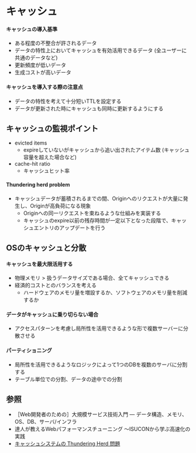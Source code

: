 # キャッシュ
#### キャッシュの導入基準
- ある程度の不整合が許されるデータ
- データの特性上においてキャッシュを有効活用できるデータ (全ユーザーに共通のデータなど)
- 更新頻度が低いデータ
- 生成コストが高いデータ

#### キャッシュを導入する際の注意点
- データの特性を考えて十分短いTTLを設定する
- データが更新された時にキャッシュも同時に更新するようにする

## キャッシュの監視ポイント
- evicted items
  - expireしていないがキャッシュから追い出されたアイテム数 (キャッシュ容量を超えた場合など)
- cache-hit ratio
  - キャッシュヒット率

#### Thundering herd problem
- キャッシュデータが蓄積されるまでの間、Originへのリクエストが大量に発生し、Originが高負荷になる現象
  - Originへの同一リクエストを束ねるような仕組みを実装する
  - キャッシュのexpire以前の残存時間が一定以下となった段階で、キャッシュエントリのアップデートを行う

## OSのキャッシュと分散
#### キャッシュを最大限活用する
- 物理メモリ > 扱うデータサイズである場合、全てキャッシュできる
- 経済的コストとのバランスを考える
  - ハードウェアのメモリ量を増設するか、ソフトウェアのメモリ量を削減するか

#### データがキャッシュに乗り切らない場合
- アクセスパターンを考慮し局所性を活用できるような形で複数サーバーに分散させる

#### パーティショニング
- 局所性を活用できるようなロジックによって1つのDBを複数のサーバに分割する
- テーブル単位での分割、データの途中での分割

## 参照
- ［Web開発者のための］大規模サービス技術入門 ― データ構造、メモリ、OS、DB、サーバ/インフラ
- 達人が教えるWebパフォーマンスチューニング 〜ISUCONから学ぶ高速化の実践
- [キャッシュシステムの Thundering Herd 問題](https://labs.cybozu.co.jp/blog/kazuho/archives/2007/09/cache_and_thundering_herd.php)
